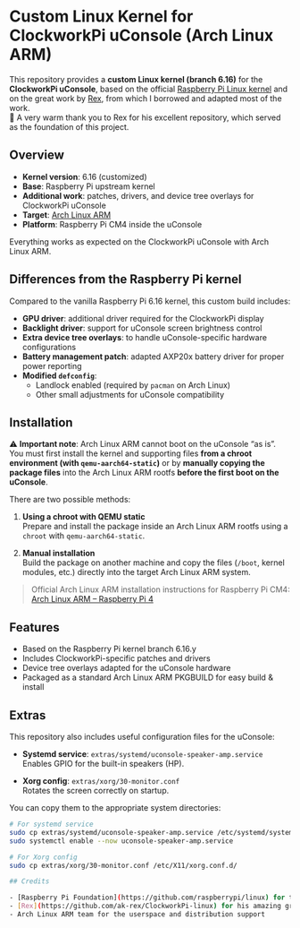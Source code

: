 # Custom Linux Kernel for ClockworkPi uConsole (Arch Linux ARM)

This repository provides a **custom Linux kernel (branch 6.16)** for the **ClockworkPi uConsole**, based on the official [Raspberry Pi Linux kernel](https://github.com/raspberrypi/linux) and on the great work by [Rex](https://github.com/ak-rex/ClockworkPi-linux), from which I borrowed and adapted most of the work.  
🙏 A very warm thank you to Rex for his excellent repository, which served as the foundation of this project.

## Overview

- **Kernel version**: 6.16 (customized)
- **Base**: Raspberry Pi upstream kernel
- **Additional work**: patches, drivers, and device tree overlays for ClockworkPi uConsole
- **Target**: [Arch Linux ARM](https://archlinuxarm.org/platforms/armv8/broadcom/raspberry-pi-4)  
- **Platform**: Raspberry Pi CM4 inside the uConsole

Everything works as expected on the ClockworkPi uConsole with Arch Linux ARM.

## Differences from the Raspberry Pi kernel

Compared to the vanilla Raspberry Pi 6.16 kernel, this custom build includes:

- **GPU driver**: additional driver required for the ClockworkPi display  
- **Backlight driver**: support for uConsole screen brightness control  
- **Extra device tree overlays**: to handle uConsole-specific hardware configurations  
- **Battery management patch**: adapted AXP20x battery driver for proper power reporting  
- **Modified `defconfig`**:  
  - Landlock enabled (required by `pacman` on Arch Linux)  
  - Other small adjustments for uConsole compatibility  

## Installation

⚠️ **Important note**: Arch Linux ARM cannot boot on the uConsole “as is”.  
You must first install the kernel and supporting files **from a chroot environment (with `qemu-aarch64-static`)** or by **manually copying the package files** into the Arch Linux ARM rootfs **before the first boot on the uConsole**.  

There are two possible methods:

1. **Using a chroot with QEMU static**  
   Prepare and install the package inside an Arch Linux ARM rootfs using a `chroot` with `qemu-aarch64-static`.

2. **Manual installation**  
   Build the package on another machine and copy the files (`/boot`, kernel modules, etc.) directly into the target Arch Linux ARM system.

> Official Arch Linux ARM installation instructions for Raspberry Pi CM4:  
> [Arch Linux ARM – Raspberry Pi 4](https://archlinuxarm.org/platforms/armv8/broadcom/raspberry-pi-4)

## Features

- Based on the Raspberry Pi kernel branch 6.16.y
- Includes ClockworkPi-specific patches and drivers  
- Device tree overlays adapted for the uConsole hardware  
- Packaged as a standard Arch Linux ARM PKGBUILD for easy build & install  

## Extras

This repository also includes useful configuration files for the uConsole:

- **Systemd service**: `extras/systemd/uconsole-speaker-amp.service`  
  Enables GPIO for the built-in speakers (HP).

- **Xorg config**: `extras/xorg/30-monitor.conf`  
  Rotates the screen correctly on startup.

You can copy them to the appropriate system directories:

```bash
# For systemd service
sudo cp extras/systemd/uconsole-speaker-amp.service /etc/systemd/system/
sudo systemctl enable --now uconsole-speaker-amp.service

# For Xorg config
sudo cp extras/xorg/30-monitor.conf /etc/X11/xorg.conf.d/

## Credits

- [Raspberry Pi Foundation](https://github.com/raspberrypi/linux) for their kernel sources  
- [Rex](https://github.com/ak-rex/ClockworkPi-linux) for his amazing groundwork, which this repository heavily builds upon ❤️  
- Arch Linux ARM team for the userspace and distribution support 
